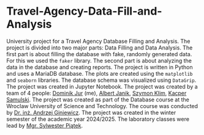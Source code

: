 # Travel-Agency-Data-Fill-and-Analysis
University project for a Travel Agency Database Filling and Analysis. The project is divided into two major parts: Data Filling and Data Analysis. The first part is about filling the database with fake, randomly generated data. For this we used the `faker` library. The second part is about analyzing the data in the database and creating reports. The project is written in Python and uses a MariaDB database. The plots are created using the `matplotlib` and `seaborn` libraries. The database schema was visualized using `DataGrip`. The project was created in Jupyter Notebook. The project was created by a team of 4 people: [Dominik Jur](https://www.linkedin.com/in/dominikjur/) (me), [Albert Janik](), [Szymon Klim](), [Kacper Samulski](). The project was created as part of the Database course at the Wroclaw University of Science and Technology. The course was conducted by [Dr. inż. Andrzej Giniewicz](https://prac.im.pwr.edu.pl/~giniew/doku.php?id=start). The project was created in the winter semester of the academic year 2024/2025. The laboratory classes were lead by [Mgr. Sylwester Piątek](https://alfa.im.pwr.edu.pl/~piatek/home.html).